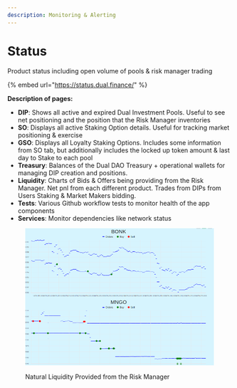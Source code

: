 ```yaml
---
description: Monitoring & Alerting
---
```


# Status

Product status including open volume of pools & risk manager trading

{% embed url="https://status.dual.finance/" %}

**Description of pages:**

* **DIP**: Shows all active and expired Dual Investment Pools. Useful to see net positioning and the position that the Risk Manager inventories
* **SO**: Displays all active Staking Option details. Useful for tracking market positioning & exercise
* **GSO**: Displays all Loyalty Staking Options. Includes some information from SO tab, but additionally includes the locked up token amount & last day to Stake to each pool
* **Treasury**: Balances of the Dual DAO Treasury + operational wallets for managing DIP creation and positions.&#x20;
* **Liquidity**: Charts of Bids & Offers being providing from the Risk Manager. Net pnl from each different product. Trades from DIPs from Users Staking & Market Makers bidding.
* **Tests**: Various Github workflow tests to monitor health of the app components
* **Services**: Monitor dependencies like network status

<figure><img src="../.gitbook/assets/image (1) (2).png" alt=""><figcaption><p>Natural Liquidity Provided from the Risk Manager</p></figcaption></figure>
